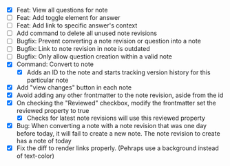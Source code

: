 - [x] Feat: View all questions for note
- [ ] Feat: Add toggle element for answer
- [ ] Feat: Add link to specific answer's context
- [ ] Add command to delete all unused note revisions
- [ ] Bugfix: Prevent converting a note revision or question into a note
- [ ] Bugfix: Link to note revision in note is outdated
- [ ] Bugfix: Only allow question creation within a valid note
- [x] Command: Convert to note
    - [x] Adds an ID to the note and starts tracking version history for this particular note
- [x] Add "view changes" button in each note
- [x] Avoid adding any other frontmatter to the note revision, aside from the id
- [x] On checking the "Reviewed" checkbox, modify the frontmatter set the reviewed property to true
    - [x] Checks for latest note revisions will use this reviewed property
- [x] Bug: When converting a note with a note revision that was one day before today, it will fail to create a new note. The note revision to create has a note of today
- [x] Fix the diff to render links properly. (Pehraps use a background instead of text-color)